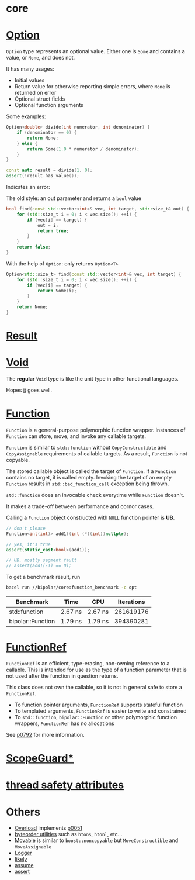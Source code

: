 core
========

# [Option](option.hpp)

`Option` type represents an optional value. Either one is `Some` and contains a value, or `None`, and does not.

It has many usages:
- Initial values
- Return value for otherwise reporting simple errors, where `None` is returned on error
- Optional struct fields
- Optional function arguments

Some examples:

```cpp
Option<double> divide(int numerator, int denominator) {
    if (denominator == 0) {
        return None;
    } else {
        return Some(1.0 * numerator / denominator);
    }
}

const auto result = divide(1, 0);
assert(!result.has_value());
```

Indicates an error:

The old style: an out parameter and returns a `bool` value

```cpp
bool find(const std::vector<int>& vec, int target, std::size_t& out) {
    for (std::size_t i = 0; i < vec.size(); ++i) {
        if (vec[i] == target) {
            out = i;
            return true;
        }
    }
    return false;
}
```

With the help of `Option`: only returns `Option<T>`

```cpp
Option<std::size_t> find(const std::vector<int>& vec, int target) {
    for (std::size_t i = 0; i < vec.size(); ++i) {
        if (vec[i] == target) {
            return Some(i);
        }
    }
    return None;
}
```

# [Result](result.hpp)

# [Void](void.hpp)

The **regular** `Void` type is like the unit type in other functional languages.

Hopes [it](http://wg21.link/p0146) goes well.

# [Function](function.hpp)

`Function` is a general-purpose polymorphic function wrapper.
Instances of `Function` can store, move, and invoke any callable targets.

`Function` is similar to `std::function` without `CopyConstructible` and
`CopyAssignable` requirements of callable targets. As a result, `Function`
is not copyable.

The stored callable object is called the target of `Function`.
If a `Function` contains no target, it is called empty. Invoking the target
of an empty `Function` results in `std::bad_function_call` exception being
thrown.

`std::function` does an invocable check everytime while `Function` doesn't.

It makes a trade-off between performance and cornor cases.

Calling a `Function` object constructed with `NULL` function pointer is **UB**.

```cpp
// don't please
Function<int(int)> add1((int (*)(int))nullptr);

// yes, it's true
assert(static_cast<bool>(add1));

// UB, mostly segment fault
// assert(add1(-1) == 0);
```

To get a benchmark result, run

```bash
bazel run //bipolar/core:function_benchmark -c opt
```

|     Benchmark     |     Time      |    CPU    |   Iterations   |
|-------------------|---------------|-----------|----------------|
|std::function      |    2.67 ns    |  2.67 ns  |   261619176    |
|bipolar::Function  |    1.79 ns    |  1.79 ns  |   394390281    |

# [FunctionRef](function_ref.hpp)

`FunctionRef` is an efficient, type-erasing, non-owning reference to
a callable. This is intended for use as the type of a function parameter
that is not used after the function in question returns.

This class does not own the callable, so it is not in general safe to store
a `FunctionRef`.

- To function pointer arguments, `FunctionRef` supports stateful function
- To templated arguments, `FunctionRef` is easier to write and constrained
- To `std::function`, `bipolar::Function` or other polymorphic function wrappers, `FunctionRef` has no allocations

See [p0792](http://wg21.link/p0792) for more information.

# [ScopeGuard*](scope_guard.hpp)

# [thread safety attributes](thread_safety.hpp)

# Others

- [Overload](overload.hpp) implements [p0051](http://wg21.link/p0051)
- [byteorder utilities](byteorder.hpp) such as `htons`, `htonl`, etc...
- [Movable](movable.hpp) is similar to `boost::noncopyable` but `MoveConstructible` and `MoveAssignable`
- [Logger](logger.hpp)
- [likely](likely.hpp)
- [assume](assume.hpp)
- [assert](assert.hpp)
